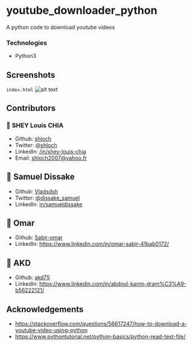 # youtube_downloader_python
A python code to download youtube videos

### Technologies

- Python3

## Screenshots

`index.html`
![alt text](https://github.com/shloch/youtube_downloader_python/blob/main/youtubeDownload.gif)

## Contributors

### 👤 **SHEY Louis CHIA**

- Github: [shloch](https://github.com/shloch)
- Twitter: [@shloch](https://twitter.com/shloch)
- LinkedIn: [/in/shey-louis-chia](https://www.linkedin.com/in/shey-louis-chia)
- Email: shloch2007@yahoo.fr

## 👤 **Samuel Dissake**
- Github: [Vladsdsh](https://github.com/Vladsdsh)
- Twitter: [@dissake_samuel](https://twitter.com/dissake_samuel)
- LinkedIn: [in/samueldissake](https://www.linkedin.com/in/samueldissake)

## 👤 **Omar**
- Github: [Sabir-omar](https://github.com/Sabir-omar)
- LinkedIn: https://www.linkedin.com/in/omar-sabir-41bab0172/

## 👤 **AKD**
- Github: [akd75](https://github.com/akd75)
- LinkedIn: https://www.linkedin.com/in/abdoul-karim-dram%C3%A9-b56222121/

## Acknowledgements
- https://stackoverflow.com/questions/56617247/how-to-download-a-youtube-video-using-python
- https://www.pythontutorial.net/python-basics/python-read-text-file/